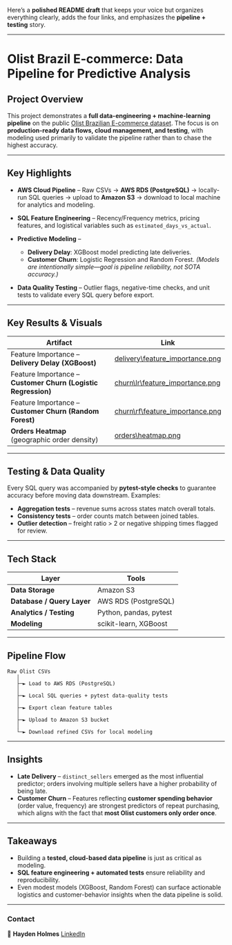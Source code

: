 Here’s a **polished README draft** that keeps your voice but organizes everything clearly, adds the four links, and emphasizes the **pipeline + testing** story.

---

# Olist Brazil E-commerce: Data Pipeline for Predictive Analysis

## Project Overview

This project demonstrates a **full data-engineering + machine-learning pipeline** on the public
[Olist Brazilian E-commerce dataset](https://www.kaggle.com/olistbr/brazilian-ecommerce).
The focus is on **production-ready data flows, cloud management, and testing**,
with modeling used primarily to validate the pipeline rather than to chase the highest accuracy.

---

## Key Highlights

* **AWS Cloud Pipeline** – Raw CSVs → **AWS RDS (PostgreSQL)** → locally-run SQL queries → upload to **Amazon S3** → download to local machine for analytics and modeling.
* **SQL Feature Engineering** – Recency/Frequency metrics, pricing features, and logistical variables such as `estimated_days_vs_actual`.
* **Predictive Modeling** –

  * **Delivery Delay**: XGBoost model predicting late deliveries.
  * **Customer Churn**: Logistic Regression and Random Forest.
    *(Models are intentionally simple—goal is pipeline reliability, not SOTA accuracy.)*
* **Data Quality Testing** – Outlier flags, negative-time checks, and unit tests to validate every SQL query before export.

---

## Key Results & Visuals

| Artifact                                                      | Link                                                         |
| ------------------------------------------------------------- | ------------------------------------------------------------ |
| Feature Importance – **Delivery Delay (XGBoost)**             | [delivery\feature_importance.png](results/ML/delivery_prediciton/feature_importance.png) |
| Feature Importance – **Customer Churn (Logistic Regression)** | [churn\lr\feature_importance.png](results/ML/churn_prediction/logistic_regression_V1/coefficients.png)     |
| Feature Importance – **Customer Churn (Random Forest)**       | [churn\rf\feature_importance.png](results/ML/churn_prediction/random_forest_V1/coefficients.png)     |
| **Orders Heatmap** (geographic order density)                 | [orders\heatmap.png](results/heatmap/brazil_heatmap.png)                    |


---

## Testing & Data Quality

Every SQL query was accompanied by **pytest-style checks** to guarantee accuracy before moving data downstream.
Examples:

* **Aggregation tests** – revenue sums across states match overall totals.
* **Consistency tests** – order counts match between joined tables.
* **Outlier detection** – freight ratio > 2 or negative shipping times flagged for review.

---

## Tech Stack

| Layer                      | Tools                  |
| -------------------------- | ---------------------- |
| **Data Storage**           | Amazon S3              |
| **Database / Query Layer** | AWS RDS (PostgreSQL)   |
| **Analytics / Testing**    | Python, pandas, pytest |
| **Modeling**               | scikit-learn, XGBoost  |

---

## Pipeline Flow

```
Raw Olist CSVs
   │
   ├─► Load to AWS RDS (PostgreSQL)
   │
   ├─► Local SQL queries + pytest data-quality tests
   │
   ├─► Export clean feature tables
   │
   ├─► Upload to Amazon S3 bucket
   │
   └─► Download refined CSVs for local modeling
```

---

## Insights

* **Late Delivery** – `distinct_sellers` emerged as the most influential predictor; orders involving multiple sellers have a higher probability of being late.
* **Customer Churn** – Features reflecting **customer spending behavior** (order value, frequency) are strongest predictors of repeat purchasing, which aligns with the fact that **most Olist customers only order once**.

---

## Takeaways

* Building a **tested, cloud-based data pipeline** is just as critical as modeling.
* **SQL feature engineering + automated tests** ensure reliability and reproducibility.
* Even modest models (XGBoost, Random Forest) can surface actionable logistics and customer-behavior insights when the data pipeline is solid.

---

### Contact

👤 **Hayden Holmes**
[LinkedIn](https://www.linkedin.com/in/hayden-holmes-3b6566267/)


